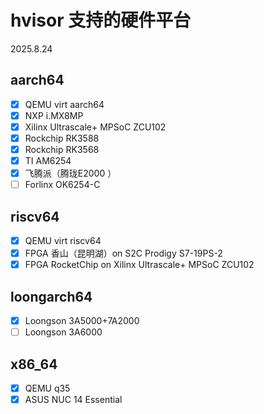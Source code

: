 # hvisor 支持的硬件平台

2025.8.24

## aarch64

- [x] QEMU virt aarch64
- [x] NXP i.MX8MP
- [x] Xilinx Ultrascale+ MPSoC ZCU102
- [x] Rockchip RK3588
- [x] Rockchip RK3568
- [x] TI AM6254
- [x] 飞腾派（腾珑E2000 ）
- [ ] Forlinx OK6254-C

## riscv64

- [x] QEMU virt riscv64
- [x] FPGA 香山（昆明湖）on S2C Prodigy S7-19PS-2
- [x] FPGA  RocketChip on Xilinx Ultrascale+ MPSoC ZCU102

## loongarch64

- [x] Loongson 3A5000+7A2000
- [ ] Loongson 3A6000

## x86_64

- [x] QEMU q35
- [x] ASUS NUC 14 Essential